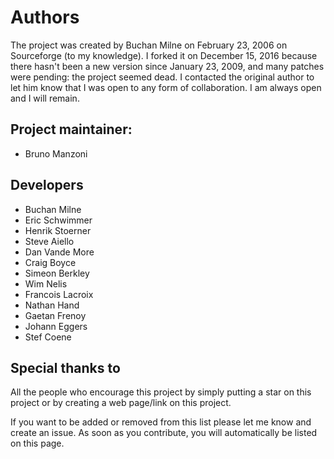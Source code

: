 # Authors

The project was created by Buchan Milne on February 23, 2006 on Sourceforge
(to my knowledge). I forked it on December 15, 2016 because there hasn't been
a new version since January 23, 2009, and many patches were pending: the
project seemed dead. I contacted the original author to let him know that I
was open to any form of collaboration. I am always open and I will remain.

## Project maintainer:
- Bruno Manzoni

## Developers
- Buchan Milne
- Eric Schwimmer
- Henrik Stoerner
- Steve Aiello
- Dan Vande More
- Craig Boyce
- Simeon Berkley
- Wim Nelis
- Francois Lacroix
- Nathan Hand
- Gaetan Frenoy
- Johann Eggers
- Stef Coene

## Special thanks to
All the people who encourage this project by simply putting a star on this
project or by creating a web page/link on this project.

If you want to be added or removed from this list please let me know and
create an issue. As soon as you contribute, you will automatically be listed
on this page.
